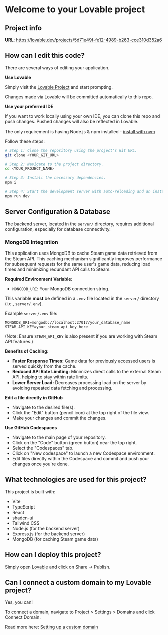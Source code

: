 # Welcome to your Lovable project

## Project info

**URL**: https://lovable.dev/projects/5d71e49f-fe12-4989-b263-cce310d352a6

## How can I edit this code?

There are several ways of editing your application.

**Use Lovable**

Simply visit the [Lovable Project](https://lovable.dev/projects/5d71e49f-fe12-4989-b263-cce310d352a6) and start prompting.

Changes made via Lovable will be committed automatically to this repo.

**Use your preferred IDE**

If you want to work locally using your own IDE, you can clone this repo and push changes. Pushed changes will also be reflected in Lovable.

The only requirement is having Node.js & npm installed - [install with nvm](https://github.com/nvm-sh/nvm#installing-and-updating)

Follow these steps:

```sh
# Step 1: Clone the repository using the project's Git URL.
git clone <YOUR_GIT_URL>

# Step 2: Navigate to the project directory.
cd <YOUR_PROJECT_NAME>

# Step 3: Install the necessary dependencies.
npm i

# Step 4: Start the development server with auto-reloading and an instant preview.
npm run dev
```

## Server Configuration & Database

The backend server, located in the `server/` directory, requires additional configuration, especially for database connectivity.

### MongoDB Integration

This application uses MongoDB to cache Steam game data retrieved from the Steam API. This caching mechanism significantly improves performance for subsequent requests for the same user's game data, reducing load times and minimizing redundant API calls to Steam.

**Required Environment Variable:**

*   `MONGODB_URI`: Your MongoDB connection string.

This variable **must** be defined in a `.env` file located in the `server/` directory (i.e., `server/.env`).

Example `server/.env` file:
```
MONGODB_URI=mongodb://localhost:27017/your_database_name
STEAM_API_KEY=your_steam_api_key_here
```
(Note: Ensure `STEAM_API_KEY` is also present if you are working with Steam API features.)

**Benefits of Caching:**
*   **Faster Response Times:** Game data for previously accessed users is served quickly from the cache.
*   **Reduced API Rate Limiting:** Minimizes direct calls to the external Steam API, helping to stay within rate limits.
*   **Lower Server Load:** Decreases processing load on the server by avoiding repeated data fetching and processing.


**Edit a file directly in GitHub**

- Navigate to the desired file(s).
- Click the "Edit" button (pencil icon) at the top right of the file view.
- Make your changes and commit the changes.

**Use GitHub Codespaces**

- Navigate to the main page of your repository.
- Click on the "Code" button (green button) near the top right.
- Select the "Codespaces" tab.
- Click on "New codespace" to launch a new Codespace environment.
- Edit files directly within the Codespace and commit and push your changes once you're done.

## What technologies are used for this project?

This project is built with:

- Vite
- TypeScript
- React
- shadcn-ui
- Tailwind CSS
- Node.js (for the backend server)
- Express.js (for the backend server)
- MongoDB (for caching Steam game data)

## How can I deploy this project?

Simply open [Lovable](https://lovable.dev/projects/5d71e49f-fe12-4989-b263-cce310d352a6) and click on Share -> Publish.

## Can I connect a custom domain to my Lovable project?

Yes, you can!

To connect a domain, navigate to Project > Settings > Domains and click Connect Domain.

Read more here: [Setting up a custom domain](https://docs.lovable.dev/tips-tricks/custom-domain#step-by-step-guide)
